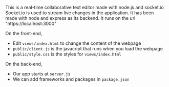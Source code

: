 
This is a real-time collaborative text editor made with node.js and socket.io Socket.io is used to stream live changes in the application. 
It has been made with node and express as its backend. It runs on the url "https://localhost:3000"


On the front-end,

- Edit `views/index.html` to change the content of the webpage
- `public/client.js` is the javacript that runs when you load the webpage
- `public/style.css` is the styles for `views/index.html`

On the back-end,

- Our app starts at `server.js`
- We can add frameworks and packages in `package.json`

